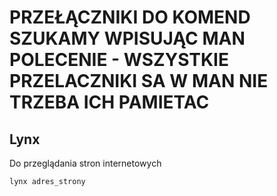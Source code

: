 # PRZEŁĄCZNIKI DO KOMEND SZUKAMY WPISUJĄC MAN POLECENIE - WSZYSTKIE PRZELACZNIKI SA W MAN NIE TRZEBA ICH PAMIETAC

## Lynx 

Do przeglądania stron internetowych

`lynx adres_strony`
